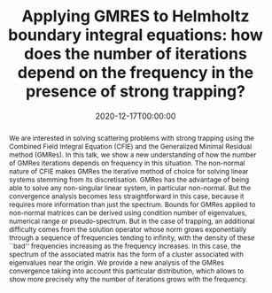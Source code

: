 ---
title: 'Applying GMRES to Helmholtz boundary integral equations: how does the number of iterations depend on the frequency in the presence of strong trapping?'
event: Séminaire de l'équipe EDP Analyse Numérique au Laboratoire J. A. Dieudonné
event_url: https://math.unice.fr/~cscheid/seminaire/

location: 'Laboratoire J. A. Dieudonné (online), France'

abstract: >-
  We are interested in solving scattering problems with strong trapping using the Combined Field Integral Equation (CFIE) and the Generalized Minimal Residual method (GMRes). In this talk, we show a new understanding of how the number of GMRes iterations depends on frequency in this situation. The non-normal nature of CFIE makes GMRes the iterative method of choice for solving linear systems stemming from its discretisation. GMRes has the advantage of being able to solve any non-singular linear system, in particular non-normal. But the convergence analysis becomes less straightforward in this case, because it requires more information than just the spectrum. Bounds for GMRes applied to non-normal matrices can be derived using condition number of eigenvalues, numerical range or pseudo-spectrum. But in the case of trapping, an additional difficulty comes from the solution operator whose norm grows exponentially through a sequence of frequencies tending to infinity, with the density of these ``bad'' frequencies increasing as the frequency increases. In this case, the spectrum of the associated matrix has the form of a cluster associated with eigenvalues near the origin. We provide a new analysis of the GMRes convergence taking into account this particular distribution, which allows to show more precisely why the number of iterations grows with the frequency.

summary: 'A new approach to study GMRes applied to Helmholtz boundary integral equation in presence of strong trapping.'

date: '2020-12-17T00:00:00'
date_end: ''
all_day: true
publishDate: '2019-02-05T00:00:00'


authors: []
tags: []
categories: 
  - other

featured: false
projects: []
slides: ''

url_pdf: ''
url_slides: ''
url_video: ''
url_code: ''
image:
  caption: ''
  focal_point: ''
---
